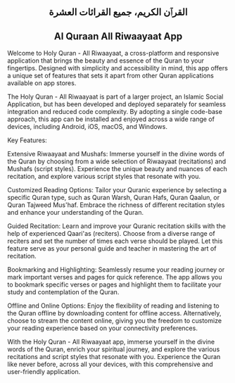 <!-- </p> -->
<!-- <p align="center"> -->

<h2 align="center">القرٱن الكريم، جميع القرائات العشرة</h2>

<h2 align="center">Al Quraan All Riwaayaat App</h2>

Welcome to Holy Quran - All Riwaayaat, a cross-platform and responsive application that brings the beauty and essence of the Quran to your fingertips. Designed with simplicity and accessibility in mind, this app offers a unique set of features that sets it apart from other Quran applications available on app stores.

The Holy Quran - All Riwaayaat is part of a larger project, an Islamic Social Application, but has been developed and deployed separately for seamless integration and reduced code complexity. By adopting a single code-base approach, this app can be installed and enjoyed across a wide range of devices, including Android, iOS, macOS, and Windows.

Key Features:

Extensive Riwaayaat and Mushafs: Immerse yourself in the divine words of the Quran by choosing from a wide selection of Riwaayaat (recitations) and Mushafs (script styles). Experience the unique beauty and nuances of each recitation, and explore various script styles that resonate with you.

Customized Reading Options: Tailor your Quranic experience by selecting a specific Quran type, such as Quran Warsh, Quran Hafs, Quran Qaalun, or Quran Tajweed Mus'haf. Embrace the richness of different recitation styles and enhance your understanding of the Quran.

Guided Recitation: Learn and improve your Quranic recitation skills with the help of experienced Qaari'as (reciters). Choose from a diverse range of reciters and set the number of times each verse should be played. Let this feature serve as your personal guide and teacher in mastering the art of recitation.

Bookmarking and Highlighting: Seamlessly resume your reading journey or mark important verses and pages for quick reference. The app allows you to bookmark specific verses or pages and highlight them to facilitate your study and contemplation of the Quran.

Offline and Online Options: Enjoy the flexibility of reading and listening to the Quran offline by downloading content for offline access. Alternatively, choose to stream the content online, giving you the freedom to customize your reading experience based on your connectivity preferences.

With the Holy Quran - All Riwaayaat app, immerse yourself in the divine words of the Quran, enrich your spiritual journey, and explore the various recitations and script styles that resonate with you. Experience the Quran like never before, across all your devices, with this comprehensive and user-friendly application.
